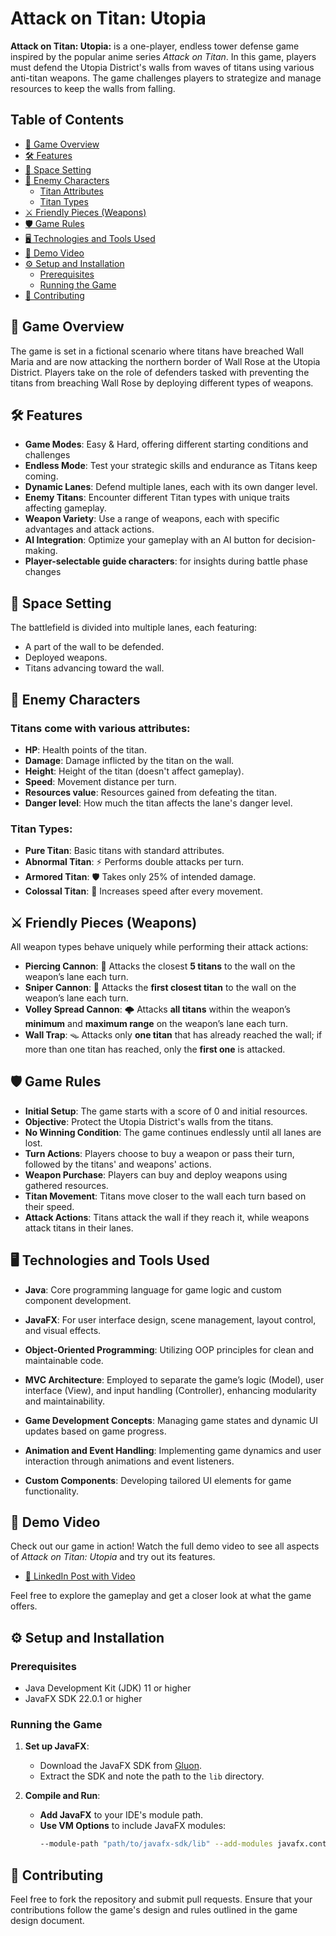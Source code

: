 # Attack on Titan: Utopia 

**Attack on Titan: Utopia:** is a one-player, endless tower defense game inspired by the popular anime series *Attack on Titan*. In this game, players must defend the Utopia District's walls from waves of titans using various anti-titan weapons. The game challenges players to strategize and manage resources to keep the walls from falling.

## Table of Contents

- [🚀 Game Overview](#-game-overview)
- [🛠 Features](#-features)
- [🏰 Space Setting](#-space-setting)
- [👺 Enemy Characters](#-enemy-characters)
   - [Titan Attributes](#titan-attributes)
   - [Titan Types](#titan-types)
- [⚔️ Friendly Pieces (Weapons)](#-friendly-pieces-weapons)
- [🛡️ Game Rules](#-game-rules)
- [🖥️ Technologies and Tools Used](#-technologies-and-tools-used)
- [🎥 Demo Video](#-demo-video)
- [⚙️ Setup and Installation](#-setup-and-installation)
   - [Prerequisites](#prerequisites)
   - [Running the Game](#running-the-game)
- [🤝 Contributing](#-contributing)


## 🚀 Game Overview
The game is set in a fictional scenario where titans have breached Wall Maria and are now attacking the northern border of Wall Rose at the Utopia District. Players take on the role of defenders tasked with preventing the titans from breaching Wall Rose by deploying different types of weapons.

## 🛠 Features

- **Game Modes**: Easy & Hard, offering different starting conditions and challenges
- **Endless Mode**: Test your strategic skills and endurance as Titans keep coming.
- **Dynamic Lanes**: Defend multiple lanes, each with its own danger level.
- **Enemy Titans**: Encounter different Titan types with unique traits affecting gameplay.
- **Weapon Variety**: Use a range of weapons, each with specific advantages and attack actions.
- **AI Integration**: Optimize your gameplay with an AI button for decision-making.
- **Player-selectable guide characters**: for insights during battle phase changes


## 🏰 Space Setting
The battlefield is divided into multiple lanes, each featuring:
- A part of the wall to be defended.
- Deployed weapons.
- Titans advancing toward the wall.

## 👺 Enemy Characters
### Titans come with various attributes:
- **HP**: Health points of the titan.
- **Damage**: Damage inflicted by the titan on the wall.
- **Height**: Height of the titan (doesn't affect gameplay).
- **Speed**: Movement distance per turn.
- **Resources value**: Resources gained from defeating the titan.
- **Danger level**: How much the titan affects the lane's danger level.

### Titan Types:
- **Pure Titan**: Basic titans with standard attributes.
- **Abnormal Titan**: ⚡ Performs double attacks per turn.
- **Armored Titan**: 🛡️ Takes only 25% of intended damage.
- **Colossal Titan**: 💨 Increases speed after every movement.

## ⚔️ Friendly Pieces (Weapons)

All weapon types behave uniquely while performing their attack actions:

- **Piercing Cannon**: 🎯 Attacks the closest **5 titans** to the wall on the weapon’s lane each turn.
- **Sniper Cannon**: 🔭 Attacks the **first closest titan** to the wall on the weapon’s lane each turn.
- **Volley Spread Cannon**: 🌩️ Attacks **all titans** within the weapon’s **minimum** and **maximum range** on the weapon’s lane each turn.
- **Wall Trap**: 🪤 Attacks only **one titan** that has already reached the wall; if more than one titan has reached, only the **first one** is attacked.

## 🛡️ Game Rules

- **Initial Setup**: The game starts with a score of 0 and initial resources.
- **Objective**: Protect the Utopia District's walls from the titans.
- **No Winning Condition**: The game continues endlessly until all lanes are lost.
- **Turn Actions**: Players choose to buy a weapon or pass their turn, followed by the titans' and weapons' actions.
- **Weapon Purchase**: Players can buy and deploy weapons using gathered resources.
- **Titan Movement**: Titans move closer to the wall each turn based on their speed.
- **Attack Actions**: Titans attack the wall if they reach it, while weapons attack titans in their lanes.

## 🖥️ Technologies and Tools Used

- **Java**: Core programming language for game logic and custom component development.
- **JavaFX**: For user interface design, scene management, layout control, and visual effects.
- **Object-Oriented Programming**: Utilizing OOP principles for clean and maintainable code.
- **MVC Architecture**: Employed to separate the game’s logic (Model), user interface (View), and input handling (Controller), enhancing modularity and maintainability.

- **Game Development Concepts**: Managing game states and dynamic UI updates based on game progress.
- **Animation and Event Handling**: Implementing game dynamics and user interaction through animations and event listeners.
- **Custom Components**: Developing tailored UI elements for game functionality.

## 🎥 Demo Video

Check out our game in action! Watch the full demo video to see all aspects of *Attack on Titan: Utopia* and try out its features.

- [🔗 LinkedIn Post with Video](https://www.linkedin.com/posts/activity-7213468099470098432-5Bdz?utm_source=share&utm_medium=member_desktop)

Feel free to explore the gameplay and get a closer look at what the game offers.

## ⚙️ Setup and Installation

### Prerequisites
- Java Development Kit (JDK) 11 or higher
- JavaFX SDK 22.0.1 or higher

### Running the Game
1. **Set up JavaFX**:
    - Download the JavaFX SDK from [Gluon](https://gluonhq.com/products/javafx/).
    - Extract the SDK and note the path to the `lib` directory.

2. **Compile and Run**:
    - **Add JavaFX** to your IDE's module path.
    - **Use VM Options** to include JavaFX modules:
      ```sh
      --module-path "path/to/javafx-sdk/lib" --add-modules javafx.controls,javafx.fxml,javafx.media
      ```
## 🤝 Contributing 
Feel free to fork the repository and submit pull requests. Ensure that your contributions follow the game's design and rules outlined in the game design document.
